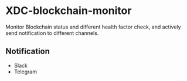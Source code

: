 # XDC-blockchain-monitor

Monitor Blockchain status and different health factor check, and actively send notification to different channels.


## Notification
* Slack
* Telegram